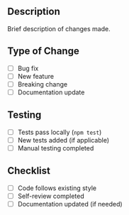 ## Description
Brief description of changes made.

## Type of Change
- [ ] Bug fix
- [ ] New feature
- [ ] Breaking change
- [ ] Documentation update

## Testing
- [ ] Tests pass locally (`npm test`)
- [ ] New tests added (if applicable)
- [ ] Manual testing completed

## Checklist
- [ ] Code follows existing style
- [ ] Self-review completed
- [ ] Documentation updated (if needed) 